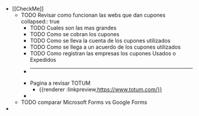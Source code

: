 - [[CheckMe]]
	- TODO  Revisar como funcionan las webs que dan cupones
	  collapsed:: true
		- TODO Cuales son las mas grandes
		- TODO Como se cobran los cupones
		- TODO Como se lleva la cuenta de los cupones utilizados
		- TODO Como se llega a un acuerdo de los cupones utilizados
		- TODO Como registran las empresas los cupones Usados o Expedidos
		-
		  ---
		- Pagina a revisar TOTUM
			- {{renderer :linkpreview,https://www.totum.com/}}
		-
	- TODO comparar Microsoft Forms vs Google Forms
-